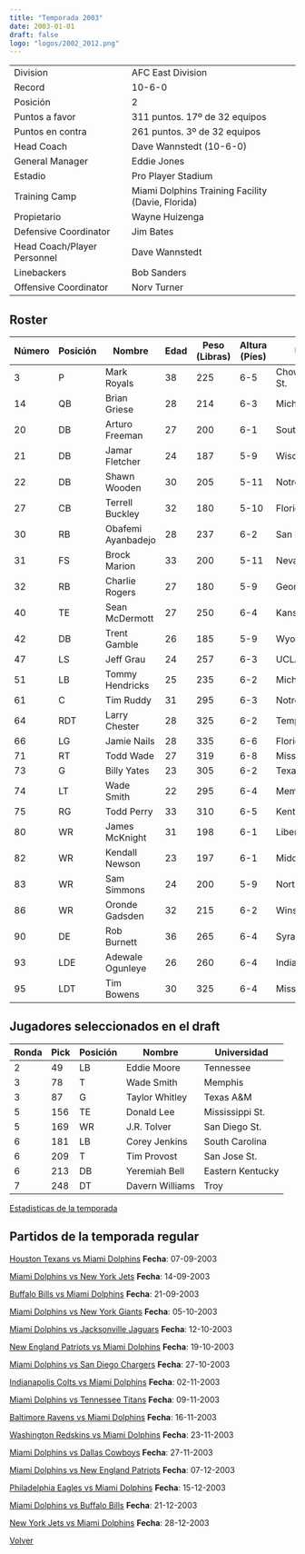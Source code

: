 ```yaml
---
title: "Temporada 2003"
date: 2003-01-01
draft: false
logo: "logos/2002_2012.png"
---
```


|                      |                      |
|-------------------------|---------------------------|
| Division               | AFC East Division            |
| Record                 | 10-6-0              |
| Posición               | 2            |
| Puntos a favor         | 311 puntos. 17º de 32 equipos           |
| Puntos en contra       | 261 puntos. 3º de 32 equipos       |
| Head Coach             | Dave Wannstedt (10-6-0)               |
| General Manager        | Eddie Jones      |
| Estadio                | Pro Player Stadium             |
| Training Camp          | Miami Dolphins Training Facility (Davie, Florida)        |
| Propietario | Wayne Huizenga |
| Defensive Coordinator | Jim Bates |
| Head Coach/Player Personnel | Dave Wannstedt |
| Linebackers | Bob Sanders |
| Offensive Coordinator | Norv Turner |


## Roster

| Número | Posición | Nombre           | Edad | Peso (Libras) | Altura (Píes) | Universidad          |
|--------|----------|------------------|------|---------------|---------------|----------------------|
| 3 | P | Mark Royals | 38 | 225 | 6-5 | Chowan,Appalachian St. |
| 14 | QB | Brian Griese | 28 | 214 | 6-3 | Michigan |
| 20 | DB | Arturo Freeman | 27 | 200 | 6-1 | South Carolina |
| 21 | DB | Jamar Fletcher | 24 | 187 | 5-9 | Wisconsin |
| 22 | DB | Shawn Wooden | 30 | 205 | 5-11 | Notre Dame |
| 27 | CB | Terrell Buckley | 32 | 180 | 5-10 | Florida St. |
| 30 | RB | Obafemi Ayanbadejo | 28 | 237 | 6-2 | San Diego St. |
| 31 | FS | Brock Marion | 33 | 200 | 5-11 | Nevada |
| 32 | RB | Charlie Rogers | 27 | 180 | 5-9 | Georgia Tech |
| 40 | TE | Sean McDermott | 27 | 250 | 6-4 | Kansas |
| 42 | DB | Trent Gamble | 26 | 185 | 5-9 | Wyoming |
| 47 | LS | Jeff Grau | 24 | 257 | 6-3 | UCLA |
| 51 | LB | Tommy Hendricks | 25 | 235 | 6-2 | Michigan |
| 61 | C | Tim Ruddy | 31 | 295 | 6-3 | Notre Dame |
| 64 | RDT | Larry Chester | 28 | 325 | 6-2 | Temple |
| 66 | LG | Jamie Nails | 28 | 335 | 6-6 | Florida A&M |
| 71 | RT | Todd Wade | 27 | 319 | 6-8 | Mississippi |
| 73 | G | Billy Yates | 23 | 305 | 6-2 | Texas A&M |
| 74 | LT | Wade Smith | 22 | 295 | 6-4 | Memphis |
| 75 | RG | Todd Perry | 33 | 310 | 6-5 | Kentucky |
| 80 | WR | James McKnight | 31 | 198 | 6-1 | Liberty |
| 82 | WR | Kendall Newson | 23 | 197 | 6-1 | Middle Tenn. St. |
| 83 | WR | Sam Simmons | 24 | 200 | 5-9 | Northwestern |
| 86 | WR | Oronde Gadsden | 32 | 215 | 6-2 | Winston-Salem St. |
| 90 | DE | Rob Burnett | 36 | 265 | 6-4 | Syracuse |
| 93 | LDE | Adewale Ogunleye | 26 | 260 | 6-4 | Indiana |
| 95 | LDT | Tim Bowens | 30 | 325 | 6-4 | Mississippi |


## Jugadores seleccionados en el draft

| Ronda | Pick | Posición | Nombre           | Universidad          |
|-------|------|----------|------------------|----------------------|
| 2 | 49 | LB | Eddie Moore | Tennessee |
| 3 | 78 | T | Wade Smith | Memphis |
| 3 | 87 | G | Taylor Whitley | Texas A&M |
| 5 | 156 | TE | Donald Lee | Mississippi St. |
| 5 | 169 | WR | J.R. Tolver | San Diego St. |
| 6 | 181 | LB | Corey Jenkins | South Carolina |
| 6 | 209 | T | Tim Provost | San Jose St. |
| 6 | 213 | DB | Yeremiah Bell | Eastern Kentucky |
| 7 | 248 | DT | Davern Williams | Troy |



[Estadisticas de la temporada](/historia/stats/2003)

## Partidos de la temporada regular

[Houston Texans vs Miami Dolphins](/historia/partidos/hou-mia-20030907) **Fecha**: 07-09-2003

[Miami Dolphins vs New York Jets](/historia/partidos/mia-nyj-20030914) **Fecha**: 14-09-2003

[Buffalo Bills vs Miami Dolphins](/historia/partidos/buf-mia-20030921) **Fecha**: 21-09-2003

[Miami Dolphins vs New York Giants](/historia/partidos/mia-nyg-20031005) **Fecha**: 05-10-2003

[Miami Dolphins vs Jacksonville Jaguars](/historia/partidos/mia-jax-20031012) **Fecha**: 12-10-2003

[New England Patriots vs Miami Dolphins](/historia/partidos/ne-mia-20031019) **Fecha**: 19-10-2003

[Miami Dolphins vs San Diego Chargers](/historia/partidos/mia-sd-20031027) **Fecha**: 27-10-2003

[Indianapolis Colts vs Miami Dolphins](/historia/partidos/ind-mia-20031102) **Fecha**: 02-11-2003

[Miami Dolphins vs Tennessee Titans](/historia/partidos/mia-ten-20031109) **Fecha**: 09-11-2003

[Baltimore Ravens vs Miami Dolphins](/historia/partidos/bal-mia-20031116) **Fecha**: 16-11-2003

[Washington Redskins vs Miami Dolphins](/historia/partidos/was-mia-20031123) **Fecha**: 23-11-2003

[Miami Dolphins vs Dallas Cowboys](/historia/partidos/mia-dal-20031127) **Fecha**: 27-11-2003

[Miami Dolphins vs New England Patriots](/historia/partidos/mia-ne-20031207) **Fecha**: 07-12-2003

[Philadelphia Eagles vs Miami Dolphins](/historia/partidos/phi-mia-20031215) **Fecha**: 15-12-2003

[Miami Dolphins vs Buffalo Bills](/historia/partidos/mia-buf-20031221) **Fecha**: 21-12-2003

[New York Jets vs Miami Dolphins](/historia/partidos/nyj-mia-20031228) **Fecha**: 28-12-2003





[Volver](/historia)